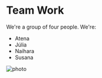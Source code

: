 # Team Work
We're a group of four people. We're:
- Atena
- Júlia
- Naihara
- Susana
  
![photo](https://github.com/Nei03/Test/blob/2af47177cb48732e1842610c6680ccb54ae80384/7aecf9f3fd098efca4495f3c14d1b537.jpg)
